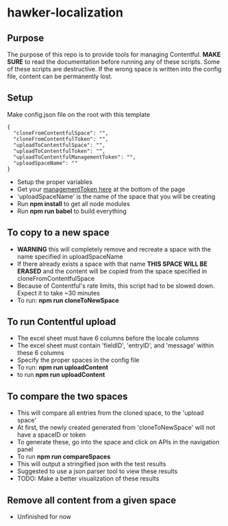 # hawker-localization

## Purpose
The purpose of this repo is to provide tools for managing Contentful. **MAKE SURE** to read the documentation before running any of these scripts. Some of these scripts are destructive. If the wrong space is written into the config file, content can be permanently lost.

## Setup
Make config.json file on the root with this template
```
{
  "cloneFromContentfulSpace": "",
  "cloneFromContentfulToken": "",
  "uploadToContentfulSpace": "",
  "uploadToContentfulToken": "",
  "uploadToContentfulManagementToken": "",
  "uploadSpaceName": ""
}
```
- Setup the proper variables
- Get your [managementToken here](https://www.contentful.com/developers/docs/references/authentication/#the-management-api) at the bottom of the page
- 'uploadSpaceName' is the name of the space that you will be creating
- Run **npm install** to get all node modules
- Run **npm run babel** to build everything

## To copy to a new space
- **WARNING** this will completely remove and recreate a space with the name specified in uploadSpaceName
- If there already exists a space with that name **THIS SPACE WILL BE ERASED** and the content will be copied from the space specified in cloneFromContentfulSpace
- Because of Contentful's rate limits, this script had to be slowed down. Expect it to take ~30 minutes
- To run: **npm run cloneToNewSpace**

## To run Contentful upload
- The excel sheet must have 6 columns before the locale columns
- The excel sheet must contain 'fieldID', 'entryID', and 'message' within these 6 columns
- Specify the proper spaces in the config file
- To run: **npm run uploadContent**
- to run **npm run uploadContent**

## To compare the two spaces
- This will compare all entries from the cloned space, to the 'upload space'
- At first, the newly created generated from 'cloneToNewSpace' will not have a spaceID or token
- To generate these, go into the space and click on APIs in the navigation panel
- To run **npm run compareSpaces**
- This will output a stringified json with the test results
- Suggested to use a json parser tool to view these results
- TODO: Make a better visualization of these results

## Remove all content from a given space
- Unfinished for now

